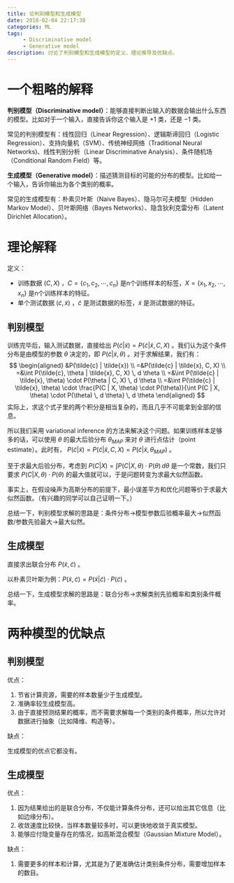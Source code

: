 ```yaml
---
title: 论判别模型和生成模型
date: 2018-02-04 22:17:38
categories: ML
tags:
     - Discriminative model
     - Generative model
description: 讨论了判别模型和生成模型的定义、理论推导及优缺点。
---
```


# 一个粗略的解释

**判别模型（Discriminative model）**：能够直接判断出输入的数据会输出什么东西的模型。比如对于一个输入，直接告诉你这个输入是 $+1$ 类，还是 $-1$ 类。

常见的判别模型有：线性回归（Linear Regression）、逻辑斯谛回归（Logistic Regression）、支持向量机（SVM）、传统神经网络（Traditional Neural Networks)、线性判别分析（Linear Discriminative Analysis）、条件随机场（Conditional Random Field）等。

**生成模型（Generative model）**：描述猜测目标的可能的分布的模型。比如给一个输入，告诉你输出为各个类别的概率。

常见的生成模型有：朴素贝叶斯（Naive Bayes）、隐马尔可夫模型（Hidden Markov Model）、贝叶斯网络（Bayes Networks）、隐含狄利克雷分布（Latent Dirichlet Allocation）。

# 理论解释

定义：

- 训练数据 $(C, X)$ ，$C=\{c_1, c_2, \cdots, c_n\}$ 是n个训练样本的标签，$X=\{x_1, x_2, \cdots, x_n\}$ 是n个训练样本的特征。
- 单个测试数据 $(\tilde{c}, \tilde{x})$ ，$\tilde{c}$ 是测试数据的标签，$\tilde{x}$ 是测试数据的特征。

## 判别模型

训练完毕后，输入测试数据，直接给出 $P(\tilde{c} | \tilde{x}) = P(\tilde{c} | \tilde{x}, C, X)$ 。我们认为这个条件分布是由模型的参数 $\theta$ 决定的，即 $P(\tilde{c} | \tilde{x},\theta)$ 。对于求解结果，我们有：
$$
\begin{aligned}
&P(\tilde{c} | \tilde{x}) \\
=&P(\tilde{c} | \tilde{x}, C, X) \\
=&\int P(\tilde{c}, \theta | \tilde{x}, C, X) \, d \theta \\
=&\int P(\tilde{c} | \tilde{x}, \theta) \cdot P(\theta | C, X) \, d \theta \\
=&\int P(\tilde{c} | \tilde{x}, \theta) \cdot \frac{P(C | X, \theta) \cdot P(\theta)}{\int P(C | X, \theta) \cdot P(\theta) \, d \theta} \, d \theta
\end{aligned}
$$
实际上，求这个式子里的两个积分是相当复杂的，而且几乎不可能拿到全部的信息。

所以我们采用 variational inference 的方法来解决这个问题。如果训练样本足够多的话，可以使用 $\theta$ 的最大后验分布 $\theta_{MAP}$ 来对 $\theta$ 进行点估计（point estimate）。此时有， $P(\tilde{c} | \tilde{x}) = P(\tilde{c} | \tilde{x}, C, X) = P(\tilde{c} | \tilde{x},\theta_{MAP})$ 。

至于求最大后验分布，考虑到 $P(C|X) = \int P(C | X, \theta) \cdot P(\theta) \, d \theta$ 是一个常数，我们只要求 $P(C | X, \theta) \cdot P(\theta)$ 的最大值就可以，于是问题转变为求最大似然函数。

事实上，在假设噪声为高斯分布的前提下，最小误差平方和优化问题等价于求最大似然函数。（有兴趣的同学可以自己证明一下。）

总结一下，判别模型求解的思路是：条件分布→模型参数后验概率最大→似然函数/参数先验最大→最大似然。

## 生成模型

直接求出联合分布 $P(\tilde{x}, \tilde{c})$ 。

以朴素贝叶斯为例：$P(\tilde{x}, \tilde{c}) = P(\tilde{x} | \tilde{c}) \cdot P(\tilde{c})$ 。

总结一下，生成模型求解的思路是：联合分布→求解类别先验概率和类别条件概率。

# 两种模型的优缺点

## 判别模型

优点：

1. 节省计算资源，需要的样本数量少于生成模型。
2. 准确率较生成模型高。
3. 由于直接预测结果的概率，而不需要求解每一个类别的条件概率，所以允许对数据进行抽象（比如降维、构造等）。

缺点：

生成模型的优点它都没有。

## 生成模型

优点：

1. 因为结果给出的是联合分布，不仅能计算条件分布，还可以给出其它信息（比如边缘分布）。
2. 收敛速度比较快，当样本数量较多时，可以更快地收敛于真实模型。
3. 能够应付隐变量存在的情况，如高斯混合模型（Gaussian Mixture Model）。

缺点：

1. 需要更多的样本和计算，尤其是为了更准确估计类别条件分布，需要增加样本的数目。